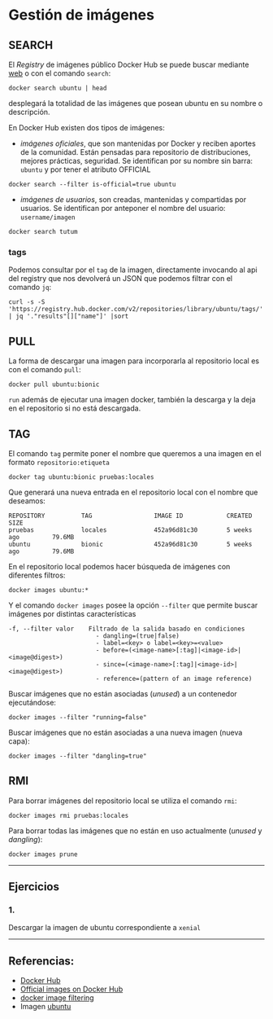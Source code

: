 # Gestión de imágenes

## SEARCH

El _Registry_ de imágenes público Docker Hub se puede buscar mediante [web](https://hub.docker.com) o con el comando `search`:

```
docker search ubuntu | head
```

desplegará la totalidad de las imágenes que posean ubuntu en su nombre o descripción.

En Docker Hub existen dos tipos de imágenes:

- *imágenes oficiales*, que son mantenidas por Docker y reciben aportes de la comunidad. Están pensadas para repositorio de distribuciones, mejores prácticas, seguridad. Se identifican por su nombre sin barra: `ubuntu` y por tener el atributo OFFICIAL

```
docker search --filter is-official=true ubuntu
```

- *imágenes de usuarios*, son creadas, mantenidas y compartidas por usuarios. Se identifican por anteponer el nombre del usuario: `username/imagen`

```
docker search tutum
```

### tags

Podemos consultar por el `tag` de la imagen, directamente invocando al api del registry que nos devolverá un JSON que podemos filtrar con el comando `jq`:

```
curl -s -S 'https://registry.hub.docker.com/v2/repositories/library/ubuntu/tags/' | jq '."results"[]["name"]' |sort
```


## PULL

La forma de descargar una imagen para incorporarla al repositorio local es con el comando `pull`:

```
docker pull ubuntu:bionic
```

`run` además de ejecutar una imagen docker, también la descarga y la deja en el repositorio si no está descargada.

## TAG

El comando `tag` permite poner el nombre que queremos a una imagen en el formato `repositorio:etiqueta`

```
docker tag ubuntu:bionic pruebas:locales
```

Que generará una nueva entrada en el repositorio local con el nombre que deseamos:

```
REPOSITORY          TAG                 IMAGE ID            CREATED             SIZE
pruebas             locales             452a96d81c30        5 weeks ago         79.6MB
ubuntu              bionic              452a96d81c30        5 weeks ago         79.6MB
```

En el repositorio local podemos hacer búsqueda de imágenes con diferentes filtros:

```
docker images ubuntu:*
```

Y el comando `docker images` posee la opción `--filter` que permite buscar imágenes por distintas características

```
-f, --filter valor    Filtrado de la salida basado en condiciones
                        - dangling=(true|false)
                        - label=<key> o label=<key>=<value>
                        - before=(<image-name>[:tag]|<image-id>|<image@digest>)
                        - since=(<image-name>[:tag]|<image-id>|<image@digest>)
                        - reference=(pattern of an image reference)
```

Buscar imágenes que no están asociadas (_unused_) a un contenedor ejecutándose:

```
docker images --filter "running=false"
```

Buscar imágenes que no están asociadas a una nueva imagen (nueva capa):

```
docker images --filter "dangling=true" 
```

## RMI

Para borrar imágenes del repositorio local se utiliza el comando  `rmi`:

```
docker images rmi pruebas:locales
```

Para borrar todas las imágenes que no están en uso actualmente (_unused_ y _dangling_): 

```
docker images prune
``` 

---

## Ejercicios

### 1.
Descargar la imagen de ubuntu correspondiente a `xenial`

---

## Referencias:

- [Docker Hub](https://hub.docker.com)
- [Official images on Docker Hub](https://docs.docker.com/docker-hub/official_images/)
- [docker image filtering](https://github.com/moby/moby/blob/10c0af083544460a2ddc2218f37dc24a077f7d90/docs/reference/commandline/images.md#filtering)
- Imagen [ubuntu](https://hub.docker.com/_/ubuntu)